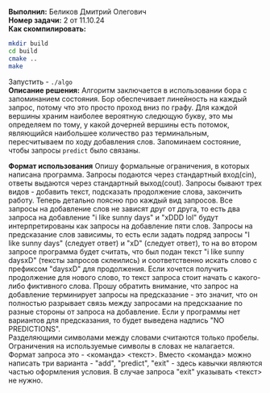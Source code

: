**Выполнил:**
Беликов Дмитрий Олегович <br>
**Номер задачи:**
2 от 11.10.24 <br>
**Как скомпилировать:**
```bash
mkdir build
cd build
cmake ..
make
```
Запустить - `./algo` <br>
**Описание решения:**
Алгоритм заключается в использовании бора с запоминанием состояния. Бор обеспечивает линейность на каждый запрос, потому что это просто проход вниз по графу. Для каждой вершины храним наиболее вероятную следющую букву, это мы определяем по тому, у какой дочерней вершины есть потомок, являющийся наибольшее количество раз терминальным, пересчитываем по ходу добавления слов. Запоминаем состояние, чтобы запросы `predict` было связаны. <br>

**Формат использования**
Опишу формальные ограничения, в которых написана программа. Запросы подаются через стандартный вход(cin), ответы выдаются через стандартный выход(cout). Запросы бывают трех видов - добавить текст, подсказать продолжение слова, закончить работу. Теперь детально пояcню про каждый вид запросов. Все запросы на добавление слов не зависят друг от друга, то есть два запроса на добавление "i like sunny days" и "xDDD lol" будут интерпретированы как запросы на добавление пяти слов. Запросы на предсказание слов зависимы, то есть если задать подряд запросы "I like sunny days" (следует ответ) и "xD" (следует ответ), то на во втором запросе программа будет считать, что был подан текст "i like sunny daysxD" (тексты запросов склеились) и соответственно искать слово с префиксом "daysxD" для продолжения. Если хочется получить продолжение для нового слово, то текст запроса стоит начать с какого-либо фиктивного слова. Прошу обратить внимание, что запрос на добавление терминирует запросы на предсказание - это значит, что он полностью разрывает связь между запросами на предскзаание по разные стороны от запроса на добавление. Если у программы нет вариантов для предсказания, то будет выведена надпись "NO PREDICTIONS".<br>
Разделяющими символами между словами считаются только пробелы. Ограничения на используемые символы в словах не налагается. Формат запроса это - <команда> <текст>. Вместо <команда> можно написать три варианта - "add", "predict", "exit" - здесь кавычки являются частью оформления условия. В случае запроса "exit" указывать <текст> не нужно.